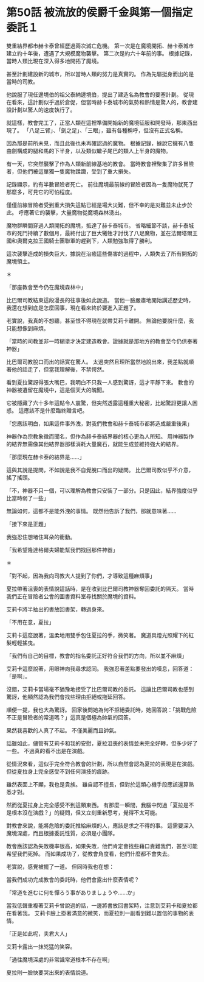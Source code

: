 # 第50話 被流放的侯爵千金與第一個指定委託１

雙重結界都市赫卡泰曾經歷過兩次滅亡危機。
第一次是在魔境開拓、赫卡泰城市建立約十年後，遭遇了大規模魔物襲擊。
第二次是約六十年前的事。
根據記錄，當時人類比現在深入得多地開拓了魔境。

甚至計劃建設新的城市，所以當時人類的努力是真實的。
作為先驅挺身而出的是當時的司教。

他說服了現任邊境伯的祖父泰納邊境伯，提出了建造名為教會的要塞計劃。
從現在看來，這計劃似乎過於倉促，但當時赫卡泰城市的氣勢和熱情是驚人的，教會建設計劃以驚人的速度執行了。

就這樣，教會完工了，正當人類在這裡準備開始新的魔境征服和開發時，那東西出現了。
「八足三臂」、「劍之足」、「三眼」，雖有各種稱呼，但沒有正式名稱。

因為那是前所未見，而且此後也未再確認過的魔物。
根據記錄，據說它擁有八隻由劍構成的腿和馬的下半身，以及類似蠍子尾巴的類人上半身的魔物。

有一天，它突然襲擊了作為人類新前線基地的教會。
當時教會裡聚集了許多冒險者，但他們被這單獨一隻魔物蹂躪，受到了重大損失。

記錄顯示，約有半數冒險者死亡。
前往魔境最前線的冒險者因為一隻魔物就死了那麼多，可見它的可怕程度。

僅僅前線冒險者受到重大損失這點已經是場大災難，但不幸的是災難並未止步於此。
呼應著它的襲擊，大量魔物從魔境森林湧出。

魔物群瞬間穿過人類開拓的魔境，抵達了赫卡泰城市。
省略細節不談，赫卡泰城市的死鬥持續了數個月，最終付出了巨大犧牲才討伐了八足魔物，並在法爾塔爾王國和奧爾克拉王國騎士團聯軍的趕到下，人類勉強取得了勝利。

這次襲擊造成的損失巨大，據說在治癒這些傷害的過程中，人類失去了所有開拓的魔境領土。

＊

「那座教會至今仍在魔境森林中」

比巴爾司教結束這段漫長的往事後如此說道。
當他一臉嚴肅地開始講述歷史時，我還在想到底是怎麼回事，現在看來終於要進入正題了。

老實說，我真的不想聽，甚至恨不得現在就帶艾莉卡離開。
無論他要說什麼，我只能想像到麻煩。

「當時的司教並非一時糊塗才決定建造教會。證據就是那地方的教會至今仍供奉著神器」

比巴爾司教脫口而出的話實在驚人。
太過突然且理所當然地說出來，我差點就順著他的話走了，但當我理解後，不禁愕然。

看到夏拉驚訝得張大嘴巴，我明白不只我一人感到驚訝，這才平靜下來。
教會的神器被遺留在魔境中，這是個天大的醜聞。

它被隱藏了六十多年這點令人震驚，但突然透露這種重大秘密，比起驚訝更讓人困惑。
這應該不是什麼臨終贈言吧。

「您應該明白，如果這件事外洩，對我們教會和赫卡泰城市都將造成嚴重後果」

神器作為宗教象徵而聞名，但作為赫卡泰結界器的核心更為人所知。
用神器製作的結界無需像其他結界器那樣消耗大量魔石，就能生成並維持強大的結界。

「那麼現在赫卡泰的結界是……」

這與其說是提問，不如說是我不自覺脫口而出的疑問。
比巴爾司教似乎不介意，搖了搖頭。

「不，神器不只一個，可以理解為教會只安裝了一部分。只是因此，結界強度似乎比當時弱了一些」

無論如何，這都不是能外洩的事情。
既然他告訴了我們，那就意味著……

「接下來是正題」

我強忍住想堵住耳朵的衝動。

「我希望隆達格爾夫婦能幫我們找回那件神器」

＊

「對不起，因為我向司教大人提到了你們，才導致這種麻煩事」

夏拉帶著沮喪的表情說這話時，是在收到比巴爾司教神器奪回委託的隔天。
當時我們正在冒險者公會的圖書資料室尋找關於魔境的資料。

艾莉卡將半抽出的書放回書架，轉過身來。

「不用在意，夏拉」

艾莉卡這麼說著，溫柔地用雙手包住夏拉的手，微笑著。
魔道具燈光照耀下的紅髮輕輕搖曳。

「我們有自己的目標，教會的指名委託正好符合我們的方向，所以並不麻煩」

艾莉卡這麼說著，用眼神向我尋求認同。
我強忍著差點要發出的嘆息，回答道：「是啊」。

沒錯，艾莉卡當場毫不猶豫地接受了比巴爾司教的委託。
這讓比巴爾司教也感到驚訝，他顯然認為我們會找些理由拒絕或拖延回答。

順便一提，我也大為驚訝。
回家後問她為何不拒絕委託時，她回答說：「挑戰危險不正是冒險者的常道嗎？」這真是個極為帥氣的回答。

果然我喜歡的人真了不起。
不僅美麗而且帥氣。

話雖如此，儘管有艾莉卡和我的安慰，夏拉沮喪的表情並未完全好轉，但多少好了一些。
不過真的看不出是在演戲。

從情況來看，這似乎完全符合教會的計劃，所以自然會認為夏拉的表現是在演戲。
但從夏拉身上完全感受不到任何演技的痕跡。

雖然表面上不顯，我也是貴族。
雖自認不擅長，但對於這類心機手段應該還算熟悉才對。

然而從夏拉身上完全感受不到這類東西。
有那麼一瞬間，我腦中閃過「夏拉是不是根本沒在演戲？」的疑問，但又立刻重新思考，覺得不太可能。

對教會來說，能將危險的委託推給麻煩的人，應該是求之不得的事。
這需要深入魔境深處，而且根據委託性質，必須是小團隊。

教會應該認為失敗機率很高，如果失敗，他們肯定會找些藉口責難我們，甚至可能希望我們死掉。
而如果成功了，從教會角度看，他們什麼都不會失去。

老實說，感覺被擺了一道。
但同時我也在想：

當我們成功完成教會的委託時，他們會露出什麼表情呢？

「常道を進むに何を憚ろう事がありましょうや……か」

當我低聲重複著艾莉卡曾說過的話，一邊將書放回書架時，注意到艾莉卡和夏拉都在看著我。
艾莉卡臉上掛著滿意的微笑，而夏拉則一副看到難以置信的事物的表情。

「正是如此呢，夫君大人」

艾莉卡露出一抹兇猛的笑容。

「通往魔境深處的非常識常道根本不存在啊」

夏拉則一臉快要哭出來的表情說道。
